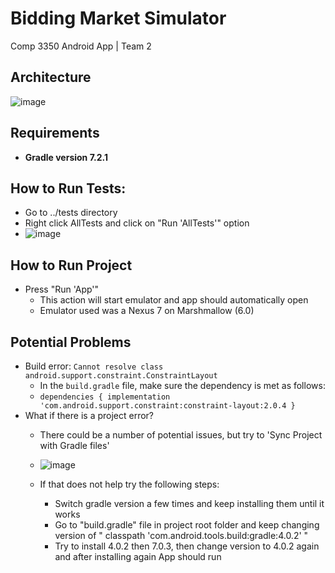 # Bidding Market Simulator
Comp 3350 Android App | Team 2

## Architecture

![image](https://user-images.githubusercontent.com/54965144/178541425-a6e18a5d-ba4f-46ac-809c-d32a321ade85.png)


## Requirements
* **Gradle version 7.2.1**

## How to Run Tests:

- Go to ../tests directory
- Right click AllTests and click on "Run 'AllTests'" option
- ![image](https://user-images.githubusercontent.com/54965144/173991106-a248b1aa-91f6-4f12-b60d-09938458ef2e.png)

## How to Run Project 

- Press "Run 'App'"
  - This action will start emulator and app should automatically open 
  - Emulator used was a Nexus 7 on Marshmallow (6.0)

## Potential Problems

- Build error: `Cannot resolve class android.support.constraint.ConstraintLayout`
  - In the `build.gradle` file, make sure the dependency is met as follows:
  - `dependencies { implementation 'com.android.support.constraint:constraint-layout:2.0.4 }`
- What if there is a project error?
  - There could be a number of potential issues, but try to 'Sync Project with Gradle files'
  - ![image](https://user-images.githubusercontent.com/54965144/173991853-26cb6447-e071-49ce-a86a-fcbd9059cf60.png)

  - If that does not help try the following steps:
    - Switch gradle version a few times and keep installing them until it works 
    - Go to "build.gradle" file in project root folder and keep changing version of " classpath 'com.android.tools.build:gradle:4.0.2' "
    - Try to install 4.0.2 then 7.0.3, then change version to 4.0.2 again and after installing again App should run
